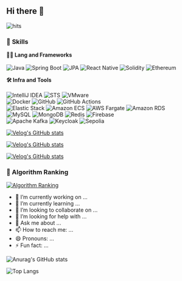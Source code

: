 ## Hi there 👋
![hits](https://hits.seeyoufarm.com/api/count/incr/badge.svg?url=https%3A%2F%2Fgithub.com%2FRyuChaeHyun&edge_flat=false&title=hits)


### 🦾 **Skills**

**🧑‍💻 Lang and Frameworks**  
<br>
![Java](https://img.shields.io/badge/Java-007396.svg?&style=for-the-badge&logo=openjdk&logoColor=white) 
![Spring Boot](https://img.shields.io/badge/springboot-6DB33F.svg?&style=for-the-badge&logo=springboot&logoColor=white) 
![JPA](https://img.shields.io/badge/JPA-6DB33F.svg?&style=for-the-badge&logo=spring&logoColor=white)
![React Native](https://img.shields.io/badge/Reactnative-61DAFB.svg?&style=for-the-badge&logo=react&logoColor=black)
![Solidity](https://img.shields.io/badge/solidity-363636.svg?&style=for-the-badge&logo=solidity&logoColor=white)
![Ethereum](https://img.shields.io/badge/ethereum-3C3C3D.svg?&style=for-the-badge&logo=ethereum&logoColor=white)

**🛠️ Infra and Tools**  
<br>
![IntelliJ IDEA](https://img.shields.io/badge/intellijidea-000000.svg?&style=for-the-badge&logo=intellijidea&logoColor=white) 
![STS](https://img.shields.io/badge/Spring%20Tool%20Suite-6DB33F.svg?&style=for-the-badge&logo=spring&logoColor=white) 
![VMware](https://img.shields.io/badge/vmware-607078.svg?&style=for-the-badge&logo=vmware&logoColor=white)  
![Docker](https://img.shields.io/badge/docker-2496ED.svg?&style=for-the-badge&logo=docker&logoColor=white) 
![GitHub](https://img.shields.io/badge/github-181717.svg?&style=for-the-badge&logo=github&logoColor=white) 
![GitHub Actions](https://img.shields.io/badge/githubactions-2088FF.svg?&style=for-the-badge&logo=githubactions&logoColor=white)  
![Elastic Stack](https://img.shields.io/badge/elastic%20stack-005571.svg?&style=for-the-badge&logo=elasticstack&logoColor=white) 
![Amazon ECS](https://img.shields.io/badge/amazonecs-FF9900.svg?&style=for-the-badge&logo=amazonecs&logoColor=white) 
![AWS Fargate](https://img.shields.io/badge/awsfargate-FF9900.svg?&style=for-the-badge&logo=awsfargate&logoColor=white) 
![Amazon RDS](https://img.shields.io/badge/amazonrds-527FFF.svg?&style=for-the-badge&logo=amazonrds&logoColor=white)  
![MySQL](https://img.shields.io/badge/mysql-4479A1.svg?&style=for-the-badge&logo=mysql&logoColor=white) 
![MongoDB](https://img.shields.io/badge/mongodb-47A248.svg?&style=for-the-badge&logo=mongodb&logoColor=white) 
![Redis](https://img.shields.io/badge/redis-DC382D.svg?&style=for-the-badge&logo=redis&logoColor=white) 
![Firebase](https://img.shields.io/badge/firebase-FFCA28.svg?&style=for-the-badge&logo=firebase&logoColor=white)  
![Apache Kafka](https://img.shields.io/badge/apachekafka-231F20.svg?&style=for-the-badge&logo=apachekafka&logoColor=white) 
![Keycloak](https://img.shields.io/badge/Keycloak-4D4D4D.svg?&style=for-the-badge&logo=Keycloak) 
![Sepolia](https://img.shields.io/badge/Sepolia-3C3C3D.svg?&style=for-the-badge&logo=Ethereum)


[![Velog's GitHub stats](https://velog-readme-stats.vercel.app/api/badge?name=el_cielo_ru)](https://velog.io/@el_cielo_ru)

[![Velog's GitHub stats](https://velog-readme-stats.vercel.app/api?name=el_cielo_ru)](https://github.com/eungyeole/velog-readme-stats)

[![Velog's GitHub stats](https://velog-readme-stats.vercel.app/api/list?name=el_cielo_ru)](https://velog.io/@el_cielo_ru)
### 🚩 Algorithm Ranking  
[![Algorithm Ranking](https://mazassumnida.wtf/api/v2/generate_badge?boj=lch010201)](https://solved.ac/profile/lch010201)

- 🔭 I’m currently working on ...
- 🌱 I’m currently learning ...
- 👯 I’m looking to collaborate on ...
- 🤔 I’m looking for help with ...
- 💬 Ask me about ...
- 📫 How to reach me: ...
- 😄 Pronouns: ...
- ⚡ Fun fact: ...


![Anurag's GitHub stats](https://github-readme-stats.vercel.app/api?username=RyuChaeHyun&show_icons=true&theme=radical)



![Top Langs](https://github-readme-stats.vercel.app/api/top-langs/?username=RyuChaeHyun&layout=compact)
